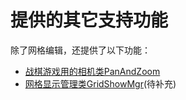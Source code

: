 # 提供的其它支持功能

除了网格编辑，还提供了以下功能：

* [战棋游戏用的相机类PanAndZoom](xiang-ji-lei-panandzoom.md)
* [网格显示管理类GridShowMgr](wang-ge-xian-shi-guan-li-lei-gridshowmgr.md)(待补充)
